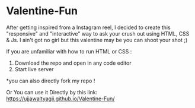 # Valentine-Fun
After getting inspired from a Instagram reel, I decided to create this "responsive" and "interactive" way to ask your crush out using HTML, CSS & Js. I ain't
got no girl but this valentine may be you can shoot your shot ;)


If you are unfamiliar with how to run HTML or CSS :
1. Download the repo and open in any code editor
2. Start live server 

*you can also directly fork my repo !

Or You can use it Directly by this link:
https://ujjawaltyagii.github.io/Valentine-Fun/
